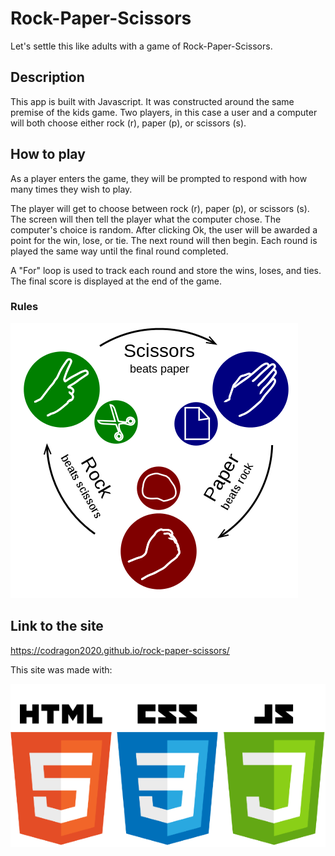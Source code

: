 # Rock-Paper-Scissors

Let's settle this like adults with a game of Rock-Paper-Scissors.

## Description

This app is built with Javascript. It was constructed around the same premise of the kids game. Two players, in this case a user and a computer will both choose either rock (r), paper (p), or scissors (s). 

## How to play

As a player enters the game, they will be prompted to respond with how many times they wish to play. 

The player will get to choose between rock (r), paper (p), or scissors (s). The screen will then tell the player what the computer chose. The computer's choice is random. After clicking Ok, the user will be awarded a point for the win, lose, or tie. The next round will then begin. Each round is played the same way until the final round completed.

A "For" loop is used to track each round and store the wins, loses, and ties. The final score is displayed at the end of the game.

### Rules

![rock paper scissors](./images/rock-paper-scissors.png)

## Link to the site

https://codragon2020.github.io/rock-paper-scissors/

This site was made with:

![alt text tech stack](./images/html-css-js.png)

